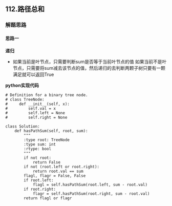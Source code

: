 ## 112.路径总和
### 解题思路
#### 思路一
**递归**
- 如果当前是叶节点，只需要判断sum是否等于当前叶节点的值
如果当前不是叶节点，只需要将sum减去该节点的值，然后递归的去判断两颗子树只要有一颗满足就可以返回True

**python实现代码**
```
# Definition for a binary tree node.
# class TreeNode:
#     def __init__(self, x):
#         self.val = x
#         self.left = None
#         self.right = None

class Solution:
    def hasPathSum(self, root, sum):
        """
        :type root: TreeNode
        :type sum: int
        :rtype: bool
        """
        if not root: 
            return False
        if not (root.left or root.right): 
            return root.val == sum
        flagl, flagr = False, False
        if root.left: 
            flagl = self.hasPathSum(root.left, sum - root.val)
        if root.right: 
            flagr = self.hasPathSum(root.right, sum - root.val)
        return flagl or flagr


```

